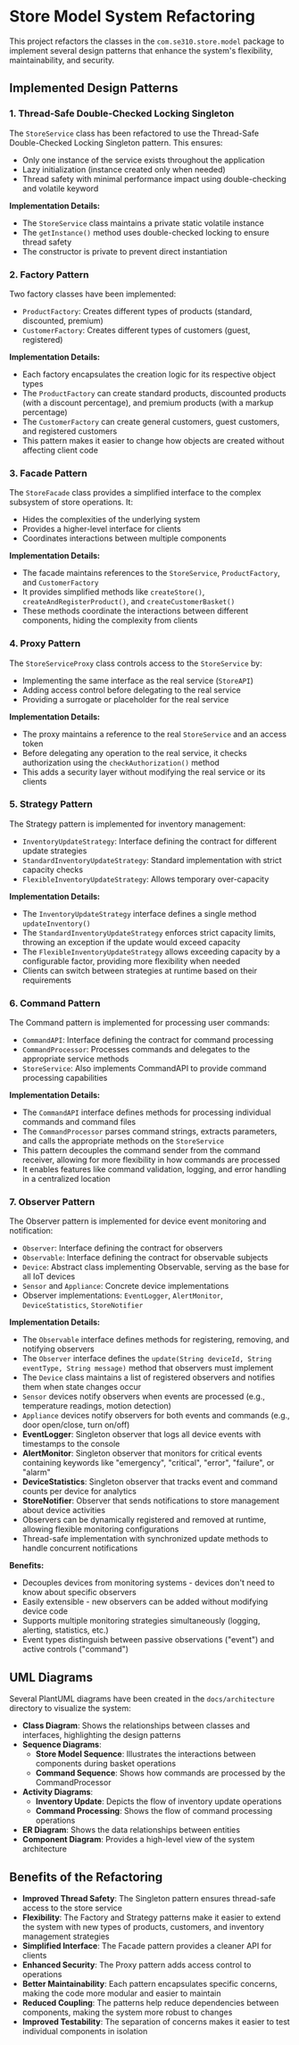 # Store Model System Refactoring

This project refactors the classes in the `com.se310.store.model` package to implement several design patterns that enhance the system's flexibility, maintainability, and security.

## Implemented Design Patterns

### 1. Thread-Safe Double-Checked Locking Singleton
The `StoreService` class has been refactored to use the Thread-Safe Double-Checked Locking Singleton pattern. This ensures:
- Only one instance of the service exists throughout the application
- Lazy initialization (instance created only when needed)
- Thread safety with minimal performance impact using double-checking and volatile keyword

**Implementation Details:**
- The `StoreService` class maintains a private static volatile instance
- The `getInstance()` method uses double-checked locking to ensure thread safety
- The constructor is private to prevent direct instantiation

### 2. Factory Pattern
Two factory classes have been implemented:
- `ProductFactory`: Creates different types of products (standard, discounted, premium)
- `CustomerFactory`: Creates different types of customers (guest, registered)

**Implementation Details:**
- Each factory encapsulates the creation logic for its respective object types
- The `ProductFactory` can create standard products, discounted products (with a discount percentage), and premium products (with a markup percentage)
- The `CustomerFactory` can create general customers, guest customers, and registered customers
- This pattern makes it easier to change how objects are created without affecting client code

### 3. Facade Pattern
The `StoreFacade` class provides a simplified interface to the complex subsystem of store operations. It:
- Hides the complexities of the underlying system
- Provides a higher-level interface for clients
- Coordinates interactions between multiple components

**Implementation Details:**
- The facade maintains references to the `StoreService`, `ProductFactory`, and `CustomerFactory`
- It provides simplified methods like `createStore()`, `createAndRegisterProduct()`, and `createCustomerBasket()`
- These methods coordinate the interactions between different components, hiding the complexity from clients

### 4. Proxy Pattern
The `StoreServiceProxy` class controls access to the `StoreService` by:
- Implementing the same interface as the real service (`StoreAPI`)
- Adding access control before delegating to the real service
- Providing a surrogate or placeholder for the real service

**Implementation Details:**
- The proxy maintains a reference to the real `StoreService` and an access token
- Before delegating any operation to the real service, it checks authorization using the `checkAuthorization()` method
- This adds a security layer without modifying the real service or its clients

### 5. Strategy Pattern
The Strategy pattern is implemented for inventory management:
- `InventoryUpdateStrategy`: Interface defining the contract for different update strategies
- `StandardInventoryUpdateStrategy`: Standard implementation with strict capacity checks
- `FlexibleInventoryUpdateStrategy`: Allows temporary over-capacity

**Implementation Details:**
- The `InventoryUpdateStrategy` interface defines a single method `updateInventory()`
- The `StandardInventoryUpdateStrategy` enforces strict capacity limits, throwing an exception if the update would exceed capacity
- The `FlexibleInventoryUpdateStrategy` allows exceeding capacity by a configurable factor, providing more flexibility when needed
- Clients can switch between strategies at runtime based on their requirements

### 6. Command Pattern
The Command pattern is implemented for processing user commands:
- `CommandAPI`: Interface defining the contract for command processing
- `CommandProcessor`: Processes commands and delegates to the appropriate service methods
- `StoreService`: Also implements CommandAPI to provide command processing capabilities

**Implementation Details:**
- The `CommandAPI` interface defines methods for processing individual commands and command files
- The `CommandProcessor` parses command strings, extracts parameters, and calls the appropriate methods on the `StoreService`
- This pattern decouples the command sender from the command receiver, allowing for more flexibility in how commands are processed
- It enables features like command validation, logging, and error handling in a centralized location

### 7. Observer Pattern
The Observer pattern is implemented for device event monitoring and notification:
- `Observer`: Interface defining the contract for observers
- `Observable`: Interface defining the contract for observable subjects
- `Device`: Abstract class implementing Observable, serving as the base for all IoT devices
- `Sensor` and `Appliance`: Concrete device implementations
- Observer implementations: `EventLogger`, `AlertMonitor`, `DeviceStatistics`, `StoreNotifier`

**Implementation Details:**
- The `Observable` interface defines methods for registering, removing, and notifying observers
- The `Observer` interface defines the `update(String deviceId, String eventType, String message)` method that observers must implement
- The `Device` class maintains a list of registered observers and notifies them when state changes occur
- `Sensor` devices notify observers when events are processed (e.g., temperature readings, motion detection)
- `Appliance` devices notify observers for both events and commands (e.g., door open/close, turn on/off)
- **EventLogger**: Singleton observer that logs all device events with timestamps to the console
- **AlertMonitor**: Singleton observer that monitors for critical events containing keywords like "emergency", "critical", "error", "failure", or "alarm"
- **DeviceStatistics**: Singleton observer that tracks event and command counts per device for analytics
- **StoreNotifier**: Observer that sends notifications to store management about device activities
- Observers can be dynamically registered and removed at runtime, allowing flexible monitoring configurations
- Thread-safe implementation with synchronized update methods to handle concurrent notifications

**Benefits:**
- Decouples devices from monitoring systems - devices don't need to know about specific observers
- Easily extensible - new observers can be added without modifying device code
- Supports multiple monitoring strategies simultaneously (logging, alerting, statistics, etc.)
- Event types distinguish between passive observations ("event") and active controls ("command")

## UML Diagrams
Several PlantUML diagrams have been created in the `docs/architecture` directory to visualize the system:
- **Class Diagram**: Shows the relationships between classes and interfaces, highlighting the design patterns
- **Sequence Diagrams**:
    - **Store Model Sequence**: Illustrates the interactions between components during basket operations
    - **Command Sequence**: Shows how commands are processed by the CommandProcessor
- **Activity Diagrams**:
    - **Inventory Update**: Depicts the flow of inventory update operations
    - **Command Processing**: Shows the flow of command processing operations
- **ER Diagram**: Shows the data relationships between entities
- **Component Diagram**: Provides a high-level view of the system architecture

## Benefits of the Refactoring
- **Improved Thread Safety**: The Singleton pattern ensures thread-safe access to the store service
- **Flexibility**: The Factory and Strategy patterns make it easier to extend the system with new types of products, customers, and inventory management strategies
- **Simplified Interface**: The Facade pattern provides a cleaner API for clients
- **Enhanced Security**: The Proxy pattern adds access control to operations
- **Better Maintainability**: Each pattern encapsulates specific concerns, making the code more modular and easier to maintain
- **Reduced Coupling**: The patterns help reduce dependencies between components, making the system more robust to changes
- **Improved Testability**: The separation of concerns makes it easier to test individual components in isolation
